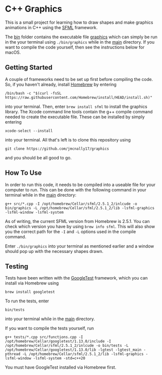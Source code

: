 # C++ Graphics

This is a small project for learning how to draw shapes and make graphics animations in C++ using the [SFML](https://www.sfml-dev.org/) framework.

The [bin](https://github.com/jmcnally17/graphics/tree/main/bin) folder contains the executable file [graphics](https://github.com/jmcnally17/graphics/blob/main/bin/graphics) which can simply be run in the your terminal using `./bin/graphics` while in the [main](https://github.com/jmcnally17/graphics) directory. If you want to compile the code yourself, then see the instructions below for macOS.

## Getting Started

A couple of frameworks need to be set up first before compiling the code. So, if you haven't already, install [Homebrew](https://brew.sh/) by entering

```
/bin/bash -c "$(curl -fsSL https://raw.githubusercontent.com/Homebrew/install/HEAD/install.sh)"
```

into your terminal. Then, enter `brew install sfml` to install the graphics library. The Xcode command line tools contain the g++ compile command needed to create the executable file. These can be installed by simply entering

```
xcode-select --install
```

into your terminal. All that's left is to clone this repository using

```
git clone https://github.com/jmcnally17/graphics
```

and you should be all good to go.

## How To Use

In order to run this code, it needs to be compiled into a useable file for your computer to run. This can be done with the following command in your terminal while in the [main](https://github.com/jmcnally17/graphics) directory:

```
g++ src/*.cpp -I /opt/homebrew/Cellar/sfml/2.5.1_2/inlcude -o bin/graphics -L /opt/homebrew/Cellar/sfml/2.5.1_2/lib -lsfml-graphics -lsfml-window -lsfml-system
```

As of writing, the current SFML version from Homebrew is 2.5.1. You can check which version you have by using `brew info sfml`. This will also show you the correct path for the `-I` and `-L` options used in the compile command.

Enter `./bin/graphics` into your terminal as mentioned earlier and a window should pop up with the necessary shapes drawn.

## Testing

Tests have been written with the [GoogleTest](http://google.github.io/googletest/) framework, which you can install via Homebrew using

```
brew install googletest
```

To run the tests, enter

```
bin/tests
```

into your terminal while in the [main](https://github.com/jmcnally17/graphics) directory.

If you want to compile the tests yourself, run

```
g++ tests/*.cpp src/functions.cpp -I /opt/homebrew/Cellar/googletest/1.13.0/include -I /opt/homebrew/Cellar/sfml/2.5.1_2/inlcude -o bin/tests -L /opt/homebrew/Cellar/googletest/1.13.0/lib -lgtest -lgtest_main -pthread -L /opt/homebrew/Cellar/sfml/2.5.1_2/lib -lsfml-graphics -lsfml-window -lsfml-system -std=c++20
```

You must have GoogleTest installed via Homebrew first.
